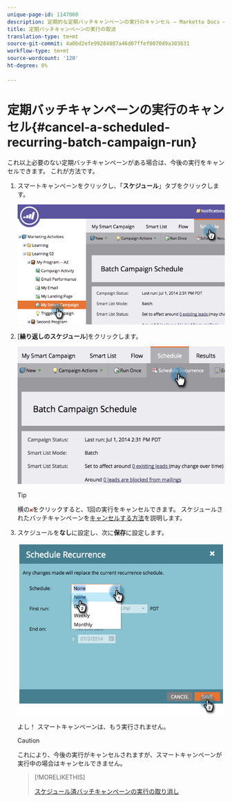 ```yaml
---
unique-page-id: 1147060
description: 定期的な定期バッチキャンペーンの実行のキャンセル — Marketto Docs — 製品ドキュメント
title: 定期バッチキャンペーンの実行の取消
translation-type: tm+mt
source-git-commit: 4a0bd2efe99284807a46d07ffef0070d9a303631
workflow-type: tm+mt
source-wordcount: '120'
ht-degree: 0%

---
```



# 定期バッチキャンペーンの実行のキャンセル{#cancel-a-scheduled-recurring-batch-campaign-run}

これ以上必要のない定期バッチキャンペーンがある場合は、今後の実行をキャンセルできます。 これが方法です。

1. スマートキャンペーンをクリックし、「**スケジュール**」タブをクリックします。

   ![](assets/image2014-9-22-16-3a44-3a51.png)

1. [**繰り返しのスケジュール**]をクリックします。

   ![](assets/image2014-9-22-16-3a44-3a55.png)

   >[!TIP]
   >
   >横の![赤いx](assets/image2014-9-22-16-3a45-3a42.png)をクリックすると、1回の実行をキャンセルできます。 スケジュールされたバッチキャンペーンを[キャンセルする方法](/help/marketo/product-docs/core-marketo-concepts/smart-campaigns/using-smart-campaigns/cancel-a-scheduled-batch-campaign-run.md)を説明します。

1. スケジュールを&#x200B;**なし**&#x200B;に設定し、次に&#x200B;**保存**&#x200B;に設定します。

   ![](assets/image2014-9-22-16-3a45-3a56.png)

   よし！ スマートキャンペーンは、もう実行されません。

   >[!CAUTION]
   >
   >これにより、今後の実行がキャンセルされますが、スマートキャンペーンが実行中の場合はキャンセルできません。

   >[!MORELIKETHIS]
   >
   >[スケジュール済バッチキャンペーンの実行の取り消し](/help/marketo/product-docs/core-marketo-concepts/smart-campaigns/using-smart-campaigns/cancel-a-scheduled-batch-campaign-run.md)
